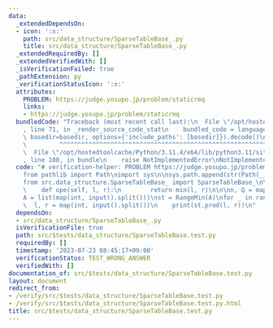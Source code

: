 ```yaml
---
data:
  _extendedDependsOn:
  - icon: ':x:'
    path: src/data_structure/SparseTableBase_.py
    title: src/data_structure/SparseTableBase_.py
  _extendedRequiredBy: []
  _extendedVerifiedWith: []
  _isVerificationFailed: true
  _pathExtension: py
  _verificationStatusIcon: ':x:'
  attributes:
    PROBLEM: https://judge.yosupo.jp/problem/staticrmq
    links:
    - https://judge.yosupo.jp/problem/staticrmq
  bundledCode: "Traceback (most recent call last):\n  File \"/opt/hostedtoolcache/Python/3.11.4/x64/lib/python3.11/site-packages/onlinejudge_verify/documentation/build.py\"\
    , line 71, in _render_source_code_stat\n    bundled_code = language.bundle(stat.path,\
    \ basedir=basedir, options={'include_paths': [basedir]}).decode()\n          \
    \         ^^^^^^^^^^^^^^^^^^^^^^^^^^^^^^^^^^^^^^^^^^^^^^^^^^^^^^^^^^^^^^^^^^^^^^^^^^^^^^^^^\n\
    \  File \"/opt/hostedtoolcache/Python/3.11.4/x64/lib/python3.11/site-packages/onlinejudge_verify/languages/python.py\"\
    , line 108, in bundle\n    raise NotImplementedError\nNotImplementedError\n"
  code: "# verification-helper: PROBLEM https://judge.yosupo.jp/problem/staticrmq\n\
    from pathlib import Path\nimport sys\n\nsys.path.append(str(Path(__file__).resolve().parent.parent.parent.parent))\n\
    from src.data_structure.SparseTableBase_ import SparseTableBase_\n\n\nclass RangeMin(SparseTableBase_):\n\
    \    def ope(self, l, r):\n        return min(l, r)\n\n\nn, Q = map(int, input().split())\n\
    A = list(map(int, input().split()))\nst = RangeMin(A)\nfor _ in range(Q):\n  \
    \  l, r = map(int, input().split())\n    print(st.prod(l, r))\n"
  dependsOn:
  - src/data_structure/SparseTableBase_.py
  isVerificationFile: true
  path: src/$tests/data_structure/SparseTableBase.test.py
  requiredBy: []
  timestamp: '2023-07-23 08:45:17+09:00'
  verificationStatus: TEST_WRONG_ANSWER
  verifiedWith: []
documentation_of: src/$tests/data_structure/SparseTableBase.test.py
layout: document
redirect_from:
- /verify/src/$tests/data_structure/SparseTableBase.test.py
- /verify/src/$tests/data_structure/SparseTableBase.test.py.html
title: src/$tests/data_structure/SparseTableBase.test.py
---
```

